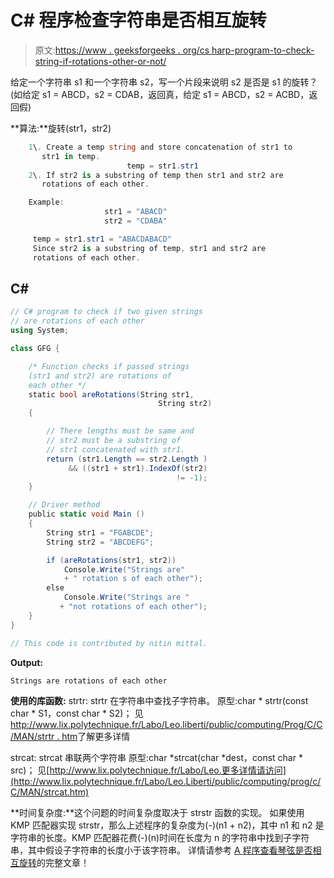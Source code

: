# C# 程序检查字符串是否相互旋转

> 原文:[https://www . geeksforgeeks . org/cs harp-program-to-check-string-if-rotations-other-or-not/](https://www.geeksforgeeks.org/csharp-program-to-check-if-strings-are-rotations-of-each-other-or-not/)

给定一个字符串 s1 和一个字符串 s2，写一个片段来说明 s2 是否是 s1 的旋转？
(如给定 s1 = ABCD，s2 = CDAB，返回真，给定 s1 = ABCD，s2 = ACBD，返回假)

 **算法:**旋转(str1，str2)

```cs
    1\. Create a temp string and store concatenation of str1 to
       str1 in temp.
                          temp = str1.str1
    2\. If str2 is a substring of temp then str1 and str2 are 
       rotations of each other.

    Example:                 
                     str1 = "ABACD"
                     str2 = "CDABA"

     temp = str1.str1 = "ABACDABACD"
     Since str2 is a substring of temp, str1 and str2 are 
     rotations of each other.

```

## C#

```cs
// C# program to check if two given strings
// are rotations of each other
using System;

class GFG {

    /* Function checks if passed strings
    (str1 and str2) are rotations of
    each other */
    static bool areRotations(String str1,
                                 String str2)
    {

        // There lengths must be same and
        // str2 must be a substring of
        // str1 concatenated with str1. 
        return (str1.Length == str2.Length )
             && ((str1 + str1).IndexOf(str2)
                                     != -1);
    }

    // Driver method
    public static void Main ()
    {
        String str1 = "FGABCDE";
        String str2 = "ABCDEFG";

        if (areRotations(str1, str2))
            Console.Write("Strings are"
            + " rotation s of each other");
        else
            Console.Write("Strings are "
           + "not rotations of each other");
    }
}

// This code is contributed by nitin mittal.
```

**Output:**

```cs
Strings are rotations of each other
```

**使用的库函数:**
strtr:
strtr 在字符串中查找子字符串。
原型:char * strtr(const char * S1，const char * S2)；
见[http://www.lix.polytechnique.fr/Labo/Leo.liberti/public/computing/Prog/C/C/MAN/strtr . htm](http://www.lix.polytechnique.fr/Labo/Leo.Liberti/public/computing/prog/c/C/MAN/strstr.htm)了解更多详情

strcat:
strcat 串联两个字符串
原型:char *strcat(char *dest，const char * src)；
见[http://www.lix.polytechnique.fr/Labo/Leo.更多详情请访问](http://www.lix.polytechnique.fr/Labo/Leo.Liberti/public/computing/prog/c/C/MAN/strcat.htm)

**时间复杂度:**这个问题的时间复杂度取决于 strstr 函数的实现。
如果使用 KMP 匹配器实现 strstr，那么上述程序的复杂度为(-)(n1 + n2)，其中 n1 和 n2 是字符串的长度。KMP 匹配器花费(-)(n)时间在长度为 n 的字符串中找到子字符串，其中假设子字符串的长度小于该字符串。
详情请参考 [A 程序查看琴弦是否相互旋转](https://www.geeksforgeeks.org/a-program-to-check-if-strings-are-rotations-of-each-other/)的完整文章！